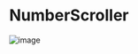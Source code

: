 # NumberScroller

![image](https://user-images.githubusercontent.com/47273077/185727237-e35a4bb4-9ad8-4773-a2b2-f5a82527325c.png)


